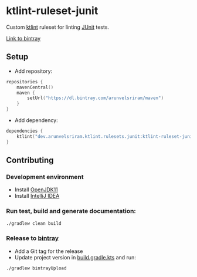 # ktlint-ruleset-junit

Custom [ktlint](https://github.com/pinterest/ktlint) ruleset for linting [JUnit](https://junit.org/junit5/) tests.

[Link to bintray](https://bintray.com/arunvelsriram/maven/ktlint-ruleset-junit)

## Setup

* Add repository:

```kotlin
repositories {
    mavenCentral()
    maven {
        setUrl("https://dl.bintray.com/arunvelsriram/maven")
    }
}
```

* Add dependency:

```kotlin
dependencies {
    ktlint("dev.arunvelsriram.ktlint.rulesets.junit:ktlint-ruleset-junit:1.0.0")
}
```

## Contributing

### Development environment

* Install [OpenJDK11](https://adoptopenjdk.net/?variant=openjdk11&jvmVariant=hotspot)
* Install [IntelliJ IDEA](https://www.jetbrains.com/idea/)

### Run test, build and generate documentation:

```bash
./gradlew clean build
```

### Release to [bintray](https://bintray.com)

* Add a Git tag for the release
* Update project version in [build.gradle.kts](./build.gradle.kts) and run:

```bash
./gradlew bintrayUpload
```
